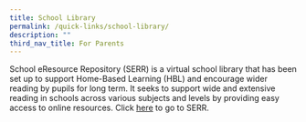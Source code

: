 ```yaml
---
title: School Library
permalink: /quick-links/school-library/
description: ""
third_nav_title: For Parents
---
```



School eResource Repository (SERR) is a virtual school library that has been set up to support Home-Based Learning (HBL) and encourage wider reading by pupils for long term. It seeks to support wide and extensive reading in schools across various subjects and levels by providing easy access to online resources. Click [here](https://schoolibrary.moe.edu.sg/eresourcespri/cgi-bin/spydus.exe/MSGTRN/WPAC/HOME) to go to SERR.